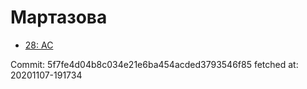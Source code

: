 # Мартазова
- [28: AC](28.md)

Commit: 5f7fe4d04b8c034e21e6ba454acded3793546f85
 fetched at: 20201107-191734
